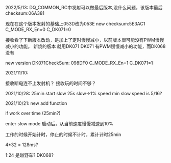 2022/5/13:
DQ_COMMON_RC中发射可以做最后版本,没什么问题，该版本最后checksum:06A381

现在在这个版本发射的基础上053D改为053E 
new checksum:5E3AC1 C_MODE_RX_En=0 C_DK071=0

接收看了下新版本改动，是加上了定时慢慢减小，以前版本很可能没有PWM慢慢减小的功能。
新烧的版本 就用DK071 DK071 有PWM慢慢减小的功能，而DK068没有

 new version DK071CheckSum: 098DF0   C_MODE_RX_En=1 C_DK071=1


2021/11/10:

接收断电连不上发射机？ 接收玩的时间不够？


2021/10/28:
  25min start slow 
  25s slow->1% speed
  min slow speed is 5/16?


2021/10/21:
  new add function

  if work over time (25min?)

  enter slow mode 启动后，从当前速度慢慢减速到10%

  工作的时候开始计时，停止的时候不计时，累计计时25min

  4*32 = 128ms?

  1:24 是越野车? DK068?
